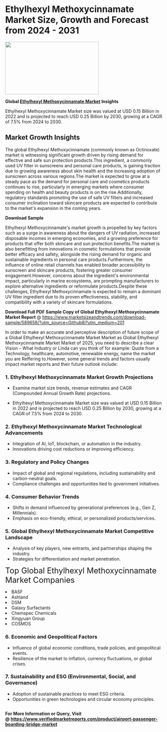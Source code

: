 <H1>Ethylhexyl Methoxycinnamate Market Size, Growth and Forecast from 2024 - 2031</H1><img class="aligncenter size-medium wp-image-584254" src="https://thirdeyenews.in/wp-content/uploads/2024/09/Global-Market-Research-300x168.jpeg" alt="" width="300" height="168" /><p><strong>Global&nbsp;<a href="https://www.marketsizeandtrends.com/download-sample/589658/?utm_source=Github8j?utm_medium=201">Ethylhexyl Methoxycinnamate Market</a> Insights</strong></p><p>Ethylhexyl Methoxycinnamate Market size was valued at USD 0.15 Billion in 2022 and is projected to reach USD 0.25 Billion by 2030, growing at a CAGR of 7.5% from 2024 to 2030.</p><p><h2>Market Growth Insights</h2> <p>The global Ethylhexyl Methoxycinnamate (commonly known as Octinoxate) market is witnessing significant growth driven by rising demand for effective and safe sun protection products.This ingredient, a commonly used UV filter in sunscreens and personal care products, is gaining traction due to growing awareness about skin health and the increasing adoption of sunscreen across various regions.The market is expected to grow at a steady pace as the demand for personal care and cosmetics products continues to rise, particularly in emerging markets where consumer spending on health and beauty products is on the rise.Additionally, regulatory standards promoting the use of safe UV filters and increased consumer inclination toward skincare products are expected to contribute to the market's expansion in the coming years.</p> <p><strong>Download Sample</strong></p> <p>Ethylhexyl Methoxycinnamate's market growth is propelled by key factors such as a surge in awareness about the dangers of UV radiation, increased disposable incomes in emerging economies, and a growing preference for products that offer both skincare and sun protection benefits.The market is also benefitting from innovations in cosmetic formulations that provide better efficacy and safety, alongside the rising demand for organic and sustainable ingredients in personal care products.Furthermore, the influence of online retail channels has enabled broader accessibility to sunscreen and skincare products, fostering greater consumer engagement.However, concerns about the ingredient's environmental impact, particularly in marine ecosystems, are prompting manufacturers to explore alternative ingredients or reformulate products.Despite these challenges, Ethylhexyl Methoxycinnamate is expected to remain a dominant UV filter ingredient due to its proven effectiveness, stability, and compatibility with a variety of skincare formulations.</p> <p><span class=""><strong>Download Full PDF Sample Copy of Global Ethylhexyl Methoxycinnamate Market Report</strong> @ <a href="https://www.marketsizeandtrends.com/download-sample/589658/?utm_source=Github8j?utm_medium=201" target="_blank">https://www.marketsizeandtrends.com/download-sample/589658/?utm_source=Github8j?utm_medium=201</a></span></p><p>In order to make an accurate and perceptive description of future scope of a Global&nbsp;Ethylhexyl Methoxycinnamate Market Market as Global&nbsp;Ethylhexyl Methoxycinnamate Market Market of 2025, you need to describe a clear Vision &ndash; What Industry or Linda can you think of for example: Quote from a Technology, healthcare, automotive, renewable energy, name the market you are Reffering to.However, some general trends and factors usually impact market reports and their future outlook include:</p><h3>1.&nbsp;<strong>Ethylhexyl Methoxycinnamate Market Growth Projections</strong></h3><ul><li>Examine market size trends, revenue estimates and CAGR (Compounded Annual Growth Rate) projections.</li><li><p>Ethylhexyl Methoxycinnamate Market size was valued at USD 0.15 Billion in 2022 and is projected to reach USD 0.25 Billion by 2030, growing at a CAGR of 7.5% from 2024 to 2030.</p></li></ul><h3>2.&nbsp;<strong>Ethylhexyl Methoxycinnamate Market Technological Advancements</strong></h3><ul><li>Integration of AI, IoT, blockchain, or automation in the industry.</li><li>Innovations driving cost reductions or improving efficiency.</li></ul><h3>3.&nbsp;<strong>Regulatory and Policy Changes</strong></h3><ul><li>Impact of global and regional regulations, including sustainability and carbon-neutral goals.</li><li>Compliance challenges and opportunities tied to government initiatives.</li></ul><h3>4.&nbsp;<strong>Consumer Behavior Trends</strong></h3><ul><li>Shifts in demand influenced by generational preferences (e.g., Gen Z, Millennials).</li><li>Emphasis on eco-friendly, ethical, or personalized products/services.</li></ul><h3>5.&nbsp;<strong>Global Ethylhexyl Methoxycinnamate Market Competitive Landscape</strong></h3><ul><li>Analysis of key players, new entrants, and partnerships shaping the industry.</li><li>Strategies for differentiation and market penetration.</li></ul><p data-pm-slice="1 1 []"><span style="color: inherit; font-family: inherit; font-size: 25px;">Top Global Ethylhexyl Methoxycinnamate Market Companies</span></p><div class="" data-test-id=""><p><li>BASF</li><li> Ashland</li><li> DSM</li><li> Galaxy Surfactants</li><li> Chemspec Chemicals</li><li> Xingyuan Group</li><li> COSMOS</li></p></div><h3>6.&nbsp;<strong>Economic and Geopolitical Factors</strong></h3><ul><li>Influence of global economic conditions, trade policies, and geopolitical events.</li><li>Resilience of the market to inflation, currency fluctuations, or global crises.</li></ul><h3>7.&nbsp;<strong>Sustainability and ESG (Environmental, Social, and Governance)</strong></h3><ul><li>Adoption of sustainable practices to meet ESG criteria.</li><li>Opportunities in green technologies and circular economy principles.</li></ul><h2><strong style="font-size: 14px;">For More Information or Query, Visit @&nbsp;</strong><a style="background-color: #ffffff; font-size: 14px;" href="https://www.marketsizeandtrends.com/report/ethylhexyl-methoxycinnamate-market/" target="_blank">https://www.verifiedmarketreports.com/product/airport-passenger-boarding-bridge-market</a></h2>